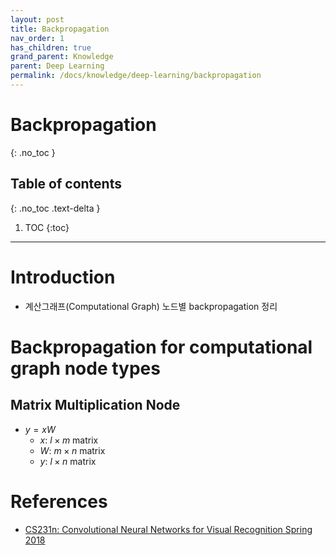 ```yaml
---
layout: post
title: Backpropagation
nav_order: 1
has_children: true
grand_parent: Knowledge
parent: Deep Learning
permalink: /docs/knowledge/deep-learning/backpropagation
---
```


# Backpropagation
{: .no_toc }

## Table of contents
{: .no_toc .text-delta }

1. TOC
{:toc}

---

# Introduction
* 계산그래프(Computational Graph) 노드별 backpropagation 정리

# Backpropagation for computational graph node types

## Matrix Multiplication Node
- $y=xW$
  - $x$: $l \times m$ matrix
  - $W$: $m \times n$ matrix
  - $y$: $l \times n$ matrix 



# References
- [CS231n: Convolutional Neural Networks for Visual Recognition Spring 2018](http://cs231n.stanford.edu/2018/)
